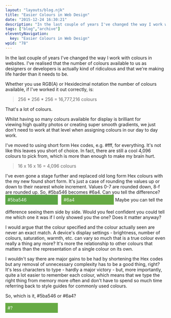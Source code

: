 ```yaml
---
layout: "layouts/blog.njk"
title: "Easier Colours in Web Design"
date: "2015-12-24 16:30:21"
description: "In the last couple of years I've changed the way I work with colours in websites"
tags: ["blog","archive"]
eleventyNavigation:
  key: "Easier Colours in Web Design"
wpid: "78"
---
```

In the last couple of years I've changed the way I work with colours in websites. I've realised that the number of colours available to us as designers or developers is actually kind of ridiculous and that we're making life harder than it needs to be.

Whether you use RGB(A) or Hexidecimal notation the number of colours available, if I've worked it out correctly, is:
<blockquote>256 * 256 * 256 = 16,777,216 colours</blockquote>
That's a lot of colours.

Whilst having so many colours available for display is brilliant for viewing high quality photos or creating super smooth gradients, we just don't need to work at that level when assigning colours in our day to day work.

I've moved to using short form Hex codes, e.g. #fff, for everything. It's not like this leaves you short of choice. In fact, there are still a cool 4,096 colours to pick from, which is more than enough to make my brain hurt.
<blockquote>16 x 16 x 16 = 4,096 colours</blockquote>
I've even gone a stage further and replaced old long form Hex colours with the my new found short form. It's just a case of rounding the values up or down to their nearest whole increment. Values 0-7 are rounded down, 8-f are rounded up. So, #5ba546 becomes #6a4. Can you tell the difference?
<div style="display: inline-block; width: 30%; background-color: #5ba546; color: #fff; margin-right: .5em; padding: .5em;">#5ba546</div>
<div style="display: inline-block; width: 30%; background-color: #6a4; color: #fff; padding: .5em; margin-bottom: 1em;">#6a4</div>
Maybe you can tell the difference seeing them side by side. Would you feel confident you could tell me which one it was if I only showed you the one? Does it matter anyway?

I would argue that the colour specified and the colour actually seen are never an exact match. A device's display settings - brightness, number of colours, saturation, warmth, etc. can vary so much that is a true colour even really a thing any more? It's more the relationship to other colours that matters than the representation of a single colour on its own.

I wouldn't say there are major gains to be had by shortening the Hex codes but any removal of unnecessary complexity has to be a good thing, right? It's less characters to type - hardly a major victory - but, more importantly, quite a lot easier to remember each colour, which means that we type the right thing from memory more often and don't have to spend so much time referring back to style guides for commonly used colours.

So, which is it, #5ba546 or #6a4?
<div style="display: inline-block; width: 30%; background-color: #6a4; color: #fff; padding: .5em; margin-bottom: 1em;">#?</div>